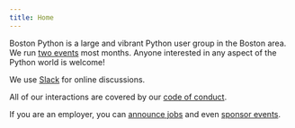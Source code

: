 ```yaml
---
title: Home
---
```


Boston Python is a large and vibrant Python user group in the Boston area.  We run [two events](events.md) most months. Anyone interested in any aspect of the Python world is welcome!

We use [Slack](slack.md) for online discussions.

All of our interactions are covered by our [code of conduct](code-of-conduct.md).

If you are an employer, you can [announce jobs](jobs.md) and even [sponsor events](sponsorship.md).
